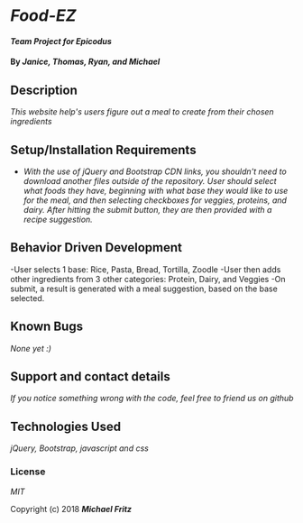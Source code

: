 
# _Food-EZ_

#### _Team Project for Epicodus_

#### By _**Janice, Thomas, Ryan, and Michael**_

## Description

_This website help's users figure out a meal to create from their chosen ingredients_

## Setup/Installation Requirements

* _With the use of jQuery and Bootstrap CDN links, you shouldn't need to download another files outside of the repository. User should select what foods they have, beginning with what base they would like to use for the meal, and then selecting checkboxes for veggies, proteins, and dairy. After hitting the submit button, they are then provided with a recipe suggestion._

## Behavior Driven Development

-User selects 1 base: Rice, Pasta, Bread, Tortilla, Zoodle
-User then adds other ingredients from 3 other categories: Protein, Dairy, and Veggies
-On submit, a result is generated with a meal suggestion, based on the base selected.

## Known Bugs

_None yet :)_

## Support and contact details

_If you notice something wrong with the code, feel free to friend us on github_

## Technologies Used

_jQuery, Bootstrap, javascript and css_

### License

*MIT*

Copyright (c) 2018 **_Michael Fritz_**
